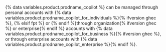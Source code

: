 {% data variables.product.prodname_copilot %} can be managed through personal accounts with {% data variables.product.prodname_copilot_for_individuals %}{% ifversion ghec %}, {% elsif fpt %} or {% endif %}through organization{% ifversion ghec %} or enterprise{% endif %} accounts with {% data variables.product.prodname_copilot_for_business %}{% ifversion ghec %}, or through enterprise accounts with {% data variables.product.prodname_copilot_enterprise %}{% endif %}.
